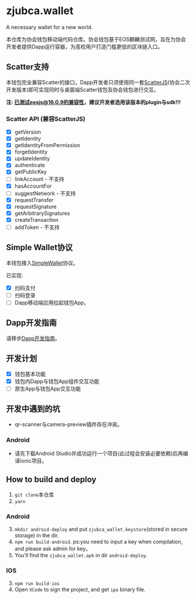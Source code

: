 # zjubca.wallet
A necessary wallet for a new world.

本仓库为协会钱包移动端代码仓库。协会钱包基于EOS麒麟测试网，旨在为协会开发者提供Dapp运行容器，为高校用户打造门槛更低的区块链入口。

## Scatter支持

本钱包完全兼容Scatter的接口，Dapp开发者只须使用同一套[ScatterJS](https://github.com/Blockchain-zju/zjubca-scatter-js)(协会二次开发版本)即可实现同时与桌面端Scatter钱包及协会钱包进行交互。

**注: 已测试eosjs@16.0.9的兼容性，建议开发者选用该版本的plugin与sdk!!!**

### Scatter API (兼容ScatterJS)
- [x] getVersion
- [x] getIdentity
- [x] getIdentityFromPermission
- [x] forgetIdentity
- [x] updateIdentity
- [x] authenticate
- [x] getPublicKey
- [ ] linkAccount - 不支持
- [x] hasAccountFor
- [ ] suggestNetwork - 不支持
- [x] requestTransfer
- [x] requestSignature
- [x] getArbitrarySignatures
- [x] createTransaction
- [ ] addToken - 不支持

## Simple Wallet协议

本钱包接入[SimpleWallet](https://github.com/southex/SimpleWallet)协议。

已实现:
- [x] 扫码支付
- [ ] 扫码登录
- [ ] Dapp移动端应用拉起钱包App。

## Dapp开发指南
请移步[Dapp开发指南](https://github.com/Blockchain-zju/dapp-dev-guide)。

## 开发计划
- [x] 钱包基本功能
- [x] 钱包内Dapp与钱包App组件交互功能
- [ ] 原生App与钱包App交互功能

## 开发中遇到的坑
- qr-scanner与camera-preview插件存在冲突。

### Android
- 请先下载Android Studio并成功运行一个项目(此过程会安装必要依赖)后再编译ionic项目。

## How to build and deploy
1. `git clone`本仓库
2. `yarn`

### Android
3. `mkdir android-deploy` and put `zjubca_wallet.keystore`(stored in secure storage) in the dir. 
4. `npm run build-android`. ps:you need to input a key when compilation, and please ask admin for key。
5. You'll find the `zjubca_wallet.apk` in dir `android-deploy`.

### IOS
3. `npm run build-ios`
4. Open `XCode` to sign the project, and get `ipa` binary file.
